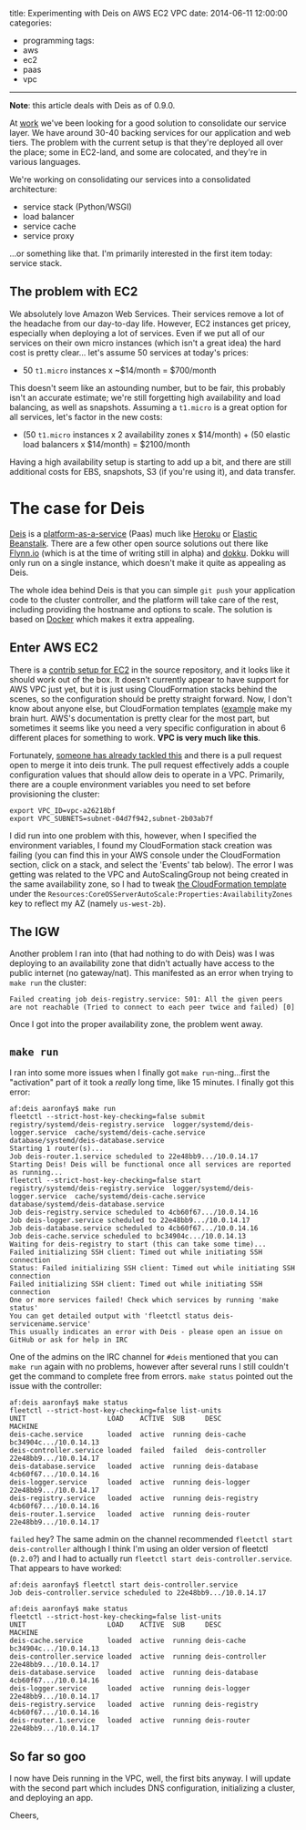 title: Experimenting with Deis on AWS EC2 VPC
date: 2014-06-11 12:00:00
categories:
 - programming
tags:
 - aws
 - ec2
 - paas
 - vpc
---

**Note**: this article deals with Deis as of 0.9.0.

At [work](http://strathcom.ca) we've been looking for a good solution to consolidate our service layer. We have around
30-40 backing services for our application and web tiers. The problem with the current setup is that they're deployed
all over the place; some in EC2-land, and some are colocated, and they're in various languages.

We're working on consolidating our services into a consolidated architecture:

 * service stack (Python/WSGI)
 * load balancer
 * service cache
 * service proxy
 
...or something like that. I'm primarily interested in the first item today: service stack. 

## The problem with EC2
We absolutely love Amazon Web Services. Their services remove a lot of the headache from our day-to-day life. However,
EC2 instances get pricey, especially when deploying a lot of services. Even if we put all of our services on their own
micro instances (which isn't a great idea) the hard cost is pretty clear... let's assume 50 services at today's prices:

 * 50 `t1.micro` instances x ~$14/month = $700/month
 
This doesn't seem like an astounding number, but to be fair, this probably isn't an accurate estimate; 
we're still forgetting high availability and load balancing, as well as snapshots. Assuming a `t1.micro` is a great
option for all services, let's factor in the new costs:

 * (50 `t1.micro` instances x 2 availability zones x $14/month) + (50 elastic load balancers x $14/month) = $2100/month
 
Having a high availability setup is starting to add up a bit, and there are still additional costs for EBS, snapshots, S3 
(if you're using it), and data transfer.

# The case for Deis
[Deis](http://deis.io) is a [platform-as-a-service](http://en.wikipedia.org/wiki/Platform_as_a_service) (Paas) much like 
[Heroku](http://heroku.com) or [Elastic Beanstalk](http://aws.amazon.com/elasticbeanstalk/). There are a few other open
source solutions out there like [Flynn.io](http://flynn.io) (which is at the time of writing still in alpha) and 
[dokku](https://github.com/progrium/dokku). Dokku will only run on a single instance, which doesn't make it quite as 
appealing as Deis.

The whole idea behind Deis is that you can simple `git push` your application code to the cluster controller, and the 
platform will take care of the rest, including providing the hostname and options to scale. The solution is based on 
[Docker](http://docker.io) which makes it extra appealing.

## Enter AWS EC2
There is a [contrib setup for EC2](https://github.com/deis/deis/tree/master/contrib/ec2) in the source repository, and 
it looks like it should work out of the box. It doesn't currently appear to have support for AWS VPC just yet, but it
is just using CloudFormation stacks behind the scenes, so the configuration should be pretty straight forward. Now, 
I don't know about anyone else, but CloudFormation templates ([example](https://s3.amazonaws.com/cloudformation-templates-us-east-1/Redmine_Single_Instance_With_RDS.template) 
make my brain hurt. AWS's documentation is pretty clear for the most part, but sometimes it seems like you need a 
very specific configuration in about 6 different places for something to work. **VPC is very much like this**. 

Fortunately, [someone has already tackled this](https://github.com/deis/deis/pull/1028) and there is a pull request 
open to merge it into deis trunk. The pull request effectively adds a couple configuration values that should allow deis
to operate in a VPC. Primarily, there are a couple environment variables you need to set before provisioning the cluster:

```
export VPC_ID=vpc-a26218bf
export VPC_SUBNETS=subnet-04d7f942,subnet-2b03ab7f
```

I did run into one problem with this, however, when I specified the environment variables, I found my CloudFormation stack 
creation was failing (you can find this in your AWS console under the CloudFormation section, click on a stack, and select
 the 'Events' tab below). The error I was getting was related to the VPC and AutoScalingGroup not being created in the 
same availability zone, so I had to tweak [the CloudFormation template](https://github.com/deis/deis/blob/master/contrib/ec2/deis.template#L160)
under the `Resources:CoreOSServerAutoScale:Properties:AvailabilityZones` key to reflect my AZ (namely `us-west-2b`).

## The IGW
Another problem I ran into (that had nothing to do with Deis) was I was deploying to an availability zone that didn't actually have access to the public internet (no gateway/nat). This manifested as an error when trying to `make run` the cluster:

```
Failed creating job deis-registry.service: 501: All the given peers are not reachable (Tried to connect to each peer twice and failed) [0]
```

Once I got into the proper availability zone, the problem went away.

## `make run`
I ran into some more issues when I finally got `make run`-ning...first the "activation" part of it took a *really* long time, like 15 minutes. I finally got this error:

```
af:deis aaronfay$ make run
fleetctl --strict-host-key-checking=false submit  registry/systemd/deis-registry.service  logger/systemd/deis-logger.service  cache/systemd/deis-cache.service  database/systemd/deis-database.service
Starting 1 router(s)...
Job deis-router.1.service scheduled to 22e48bb9.../10.0.14.17
Starting Deis! Deis will be functional once all services are reported as running... 
fleetctl --strict-host-key-checking=false start  registry/systemd/deis-registry.service  logger/systemd/deis-logger.service  cache/systemd/deis-cache.service  database/systemd/deis-database.service
Job deis-registry.service scheduled to 4cb60f67.../10.0.14.16
Job deis-logger.service scheduled to 22e48bb9.../10.0.14.17
Job deis-database.service scheduled to 4cb60f67.../10.0.14.16
Job deis-cache.service scheduled to bc34904c.../10.0.14.13
Waiting for deis-registry to start (this can take some time)... 
Failed initializing SSH client: Timed out while initiating SSH connection
Status: Failed initializing SSH client: Timed out while initiating SSH connection
Failed initializing SSH client: Timed out while initiating SSH connection
One or more services failed! Check which services by running 'make status'
You can get detailed output with 'fleetctl status deis-servicename.service'
This usually indicates an error with Deis - please open an issue on GitHub or ask for help in IRC
```

One of the admins on the IRC channel for `#deis` mentioned that you can `make run` again with no problems, however after several runs I still couldn't get the command to complete free from errors. `make status` pointed out the issue with the controller:

```
af:deis aaronfay$ make status
fleetctl --strict-host-key-checking=false list-units
UNIT                    LOAD    ACTIVE  SUB     DESC            MACHINE
deis-cache.service      loaded  active  running deis-cache      bc34904c.../10.0.14.13
deis-controller.service loaded  failed  failed  deis-controller 22e48bb9.../10.0.14.17
deis-database.service   loaded  active  running deis-database   4cb60f67.../10.0.14.16
deis-logger.service     loaded  active  running deis-logger     22e48bb9.../10.0.14.17
deis-registry.service   loaded  active  running deis-registry   4cb60f67.../10.0.14.16
deis-router.1.service   loaded  active  running deis-router     22e48bb9.../10.0.14.17
```
`failed` hey? The same admin on the channel recommended `fleetctl start deis-controller` although I think I'm using an older version of fleetctl (`0.2.0`?) and I had to actually run `fleetctl start deis-controller.service`. That appears to have worked:

```
af:deis aaronfay$ fleetctl start deis-controller.service
Job deis-controller.service scheduled to 22e48bb9.../10.0.14.17

af:deis aaronfay$ make status
fleetctl --strict-host-key-checking=false list-units
UNIT                    LOAD    ACTIVE  SUB     DESC            MACHINE
deis-cache.service      loaded  active  running deis-cache      bc34904c.../10.0.14.13
deis-controller.service loaded  active  running deis-controller 22e48bb9.../10.0.14.17
deis-database.service   loaded  active  running deis-database   4cb60f67.../10.0.14.16
deis-logger.service     loaded  active  running deis-logger     22e48bb9.../10.0.14.17
deis-registry.service   loaded  active  running deis-registry   4cb60f67.../10.0.14.16
deis-router.1.service   loaded  active  running deis-router     22e48bb9.../10.0.14.17
```

## So far so goo
I now have Deis running in the VPC, well, the first bits anyway. I will update with the second part which includes DNS configuration, initializing a cluster, and deploying an app.

Cheers,




